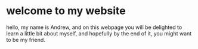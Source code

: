 # **welcome to my website**
hello, my name is Andrew, and on this webpage you will be delighted to learn a little bit about myself, and hopefully by the end of it, you might want to be my friend.
